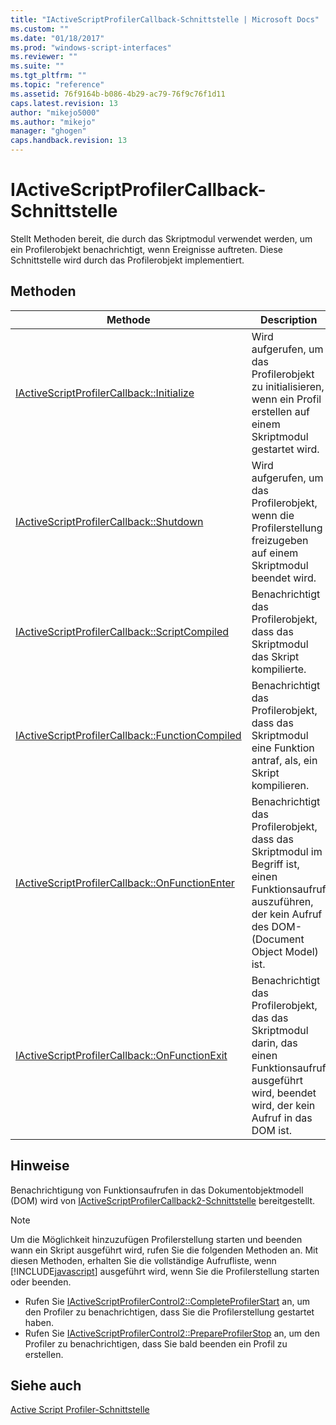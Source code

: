 ```yaml
---
title: "IActiveScriptProfilerCallback-Schnittstelle | Microsoft Docs"
ms.custom: ""
ms.date: "01/18/2017"
ms.prod: "windows-script-interfaces"
ms.reviewer: ""
ms.suite: ""
ms.tgt_pltfrm: ""
ms.topic: "reference"
ms.assetid: 76f9164b-b086-4b29-ac79-76f9c76f1d11
caps.latest.revision: 13
author: "mikejo5000"
ms.author: "mikejo"
manager: "ghogen"
caps.handback.revision: 13
---
```

# IActiveScriptProfilerCallback-Schnittstelle
Stellt Methoden bereit, die durch das Skriptmodul verwendet werden, um ein Profilerobjekt benachrichtigt, wenn Ereignisse auftreten.  Diese Schnittstelle wird durch das Profilerobjekt implementiert.  
  
## Methoden  
  
|Methode|Description|  
|-------------|-----------------|  
|[IActiveScriptProfilerCallback::Initialize](../../winscript/reference/iactivescriptprofilercallback-initialize.md)|Wird aufgerufen, um das Profilerobjekt zu initialisieren, wenn ein Profil erstellen auf einem Skriptmodul gestartet wird.|  
|[IActiveScriptProfilerCallback::Shutdown](../../winscript/reference/iactivescriptprofilercallback-shutdown.md)|Wird aufgerufen, um das Profilerobjekt, wenn die Profilerstellung freizugeben auf einem Skriptmodul beendet wird.|  
|[IActiveScriptProfilerCallback::ScriptCompiled](../../winscript/reference/iactivescriptprofilercallback-scriptcompiled.md)|Benachrichtigt das Profilerobjekt, dass das Skriptmodul das Skript kompilierte.|  
|[IActiveScriptProfilerCallback::FunctionCompiled](../../winscript/reference/iactivescriptprofilercallback-functioncompiled.md)|Benachrichtigt das Profilerobjekt, dass das Skriptmodul eine Funktion antraf, als, ein Skript kompilieren.|  
|[IActiveScriptProfilerCallback::OnFunctionEnter](../../winscript/reference/iactivescriptprofilercallback-onfunctionenter.md)|Benachrichtigt das Profilerobjekt, dass das Skriptmodul im Begriff ist, einen Funktionsaufruf auszuführen, der kein Aufruf des DOM\- \(Document Object Model\) ist.|  
|[IActiveScriptProfilerCallback::OnFunctionExit](../../winscript/reference/iactivescriptprofilercallback-onfunctionexit.md)|Benachrichtigt das Profilerobjekt, das das Skriptmodul darin, das einen Funktionsaufruf ausgeführt wird, beendet wird, der kein Aufruf in das DOM ist.|  
  
## Hinweise  
 Benachrichtigung von Funktionsaufrufen in das Dokumentobjektmodell \(DOM\) wird von [IActiveScriptProfilerCallback2\-Schnittstelle](../../winscript/reference/iactivescriptprofilercallback2-interface.md) bereitgestellt.  
  
> [!NOTE]
>  Um die Möglichkeit hinzuzufügen Profilerstellung starten und beenden wann ein Skript ausgeführt wird, rufen Sie die folgenden Methoden an.  Mit diesen Methoden, erhalten Sie die vollständige Aufrufliste, wenn [!INCLUDE[javascript](../../includes/javascript-md.md)] ausgeführt wird, wenn Sie die Profilerstellung starten oder beenden.  
>   
>  -   Rufen Sie [IActiveScriptProfilerControl2::CompleteProfilerStart](../../winscript/reference/iactivescriptprofilercontrol2-completeprofilerstart.md) an, um den Profiler zu benachrichtigen, dass Sie die Profilerstellung gestartet haben.  
> -   Rufen Sie [IActiveScriptProfilerControl2::PrepareProfilerStop](../../winscript/reference/iactivescriptprofilercontrol2-prepareprofilerstop.md) an, um den Profiler zu benachrichtigen, dass Sie bald beenden ein Profil zu erstellen.  
  
## Siehe auch  
 [Active Script Profiler\-Schnittstelle](../../winscript/reference/active-script-profiler-interfaces.md)